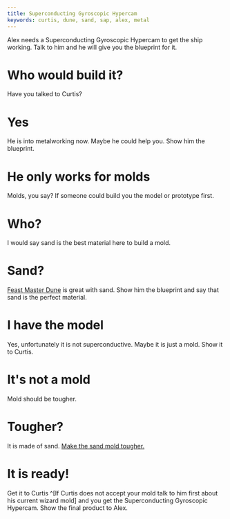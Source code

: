 ```yaml
---
title: Superconducting Gyroscopic Hypercam
keywords: curtis, dune, sand, sap, alex, metal
---
```


Alex needs a Superconducting Gyroscopic Hypercam to get the ship working. Talk to him and he will give you the blueprint for it.

# Who would build it?
Have you talked to Curtis?

# Yes
He is into metalworking now. Maybe he could help you. Show him the blueprint.

# He only works for molds
Molds, you say? If someone could build you the model or prototype first.

# Who?
I would say sand is the best material here to build a mold.

# Sand?
[Feast Master Dune](020-feast-master.md) is great with sand. Show him the blueprint and say that sand is the perfect material.

# I have the model
Yes, unfortunately it is not superconductive. Maybe it is just a mold. Show it to Curtis.

# It's not a mold
Mold should be tougher.

# Tougher?
It is made of sand. [Make the sand mold tougher.](035-hardening-mold.md)

# It is ready!
Get it to Curtis ^[If Curtis does not accept your mold talk to him first about his current wizard mold] and you get the Superconducting Gyroscopic Hypercam. Show the final product to Alex.
